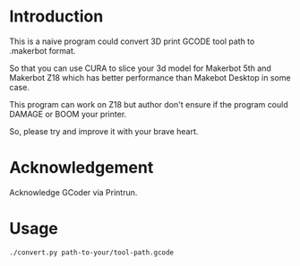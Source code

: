 # Introduction
This is a naive program could convert 3D print GCODE tool path to .makerbot format.

So that you can use CURA to slice your 3d model for Makerbot 5th and Makerbot Z18 which has better performance than Makebot Desktop in some case.

This program can work on Z18 but author don't ensure if the program could DAMAGE or BOOM your printer.

So, please try and improve it with your brave heart.

# Acknowledgement
Acknowledge GCoder via Printrun.

# Usage
```bash
./convert.py path-to-your/tool-path.gcode
```